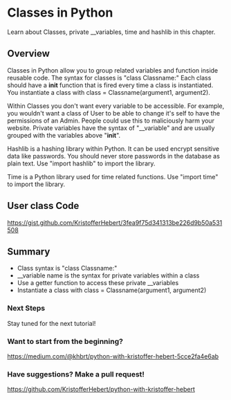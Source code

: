 # Classes in Python
Learn about Classes, private __variables, time and hashlib in this chapter.

## Overview
Classes in Python allow you to group related variables and function inside reusable code. The syntax for classes is "class Classname:" Each class should have a __init__ function that is fired every time a class is instantiated. You instantiate a class with class = Classname(argument1, argument2).  

Within Classes you don't want every variable to be accessible. For example, you wouldn't want a class of User to be able to change it's self to have the permissions of an Admin. People could use this to maliciously harm your website. Private variables have the syntax of "__variable" and are usually grouped with the variables above "__init__".

Hashlib is a hashing library within Python. It can be used encrypt sensitive data like passwords. You should never store passwords in the database as plain text. Use "import hashlib" to import the library.

Time is a Python library used for time related functions. Use "import time" to import the library. 
 
## User class Code
https://gist.github.com/KristofferHebert/3fea9f75d341313be226d9b50a531508

## Summary
- Class syntax is "class Classname:"
- __variable name is the syntax for private variables within a class
- Use a getter function to access these private __variables
- Instantiate a class with class = Classname(argument1, argument2)

### Next Steps
Stay tuned for the next tutorial!

### Want to start from the beginning?
https://medium.com/@khbrt/python-with-kristoffer-hebert-5cce2fa4e6ab

### Have suggestions? Make a pull request!
https://github.com/KristofferHebert/python-with-kristoffer-hebert